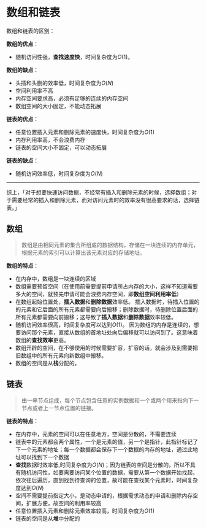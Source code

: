 # 数组和链表

数组和链表的区别：

**数组的优点**：

* 随机访问性强，**查找速度快**，时间复杂度为$O(1)$。

**数组的缺点**：

* 头插和头删的效率低，时间复杂度为$O(N)$
* 空间利用率不高
* 内存空间要求高，必须有足够的连续的内存空间
* 数组空间的大小固定，不能动态拓展

**链表的优点**：

* 任意位置插入元素和删除元素的速度快，时间复杂度为$O(1)$
* 内存利用率高，不会浪费内存
* 链表的空间大小不固定，可以动态拓展

**链表的缺点**：

* 随机访问效率低，时间复杂度为$O(N)$

---

综上，「对于想要快速访问数据，不经常有插入和删除元素的时候，选择数组；对于需要经常的插入和删除元素，而对访问元素时的效率没有很高要求的话，选择链表。」

## 数组

> 数组是由相同元素的集合所组成的数据结构，存储在一块连续的内存单元，根据元素的索引可以计算出该元素对应的存储地址。

**数组的特点**：

* 在内存中，数组是一块连续的区域
* 数组需要预留空间（在使用前需要提前申请所占内存的大小，这样不知道需要多大的空间，就预先申请可能会浪费内存空间，即**数组空间利用率低**）
* 在数组起始位置处，**插入数据**和**删除数据**效率低。
    插入数据时，待插入位置的的元素和它后面的所有元素都需要向后搬移；删除数据时，待删除位置后面的所有元素都需要向前搬移；这导致了**插入数据**和**删除数据**效率较低。
* 随机访问效率很高，时间复杂度可以达到$O(1)$。
    因为数组的内存是连续的，想要访问那个元素，直接从数组的首地址处向后偏移就可以访问到了。这意味着数组的**查找效率**更高。
* 数组开辟的空间，在不够使用的时候需要扩容，扩容的话，就会涉及到需要把旧数组中的所有元素向新数组中搬移。
* 数组的空间是从**栈**分配的。

## 链表

> 由一串节点组成，每个节点包含任意的实例数据和一个或两个用来指向下一节点或者上一节点位置的链接。

**链表的特点**：

 * 在内存中，元素的空间可以在任意地方，空间是分散的，不需要连续
 * 链表中的元素都会两个属性，一个是元素的值，另一个是指针，此指针标记了下一个元素的地址；每一个数据都会保存下一个数据的内存的地址，通过此地址可以找到下一个数据
 * **查找**数据时效率低,时间复杂度为$O(N)$；因为链表的空间是分散的，所以不具有随机访问性，如要需要访问某个位置的数据，需要从第一个数据开始找起，依次往后遍历，直到找到待查询的位置，故可能在查找某个元素时，时间复杂度达到$O(N)$
 * 空间不需要提前指定大小，是动态申请的，根据需求动态的申请和删除内存空间，扩展方便，故空间的利用率较高
 * 任意位置插入元素和删除元素效率较高，时间复杂度为$O(1)$
 * 链表的空间是从**堆**中分配的